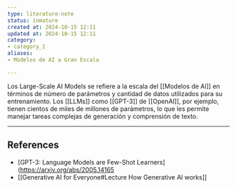 ```yaml
---
type: literature-note
status: inmature
created at: 2024-10-15 12:11
updated at: 2024-10-15 12:11
category:
- category_1
aliases: 
- Modelos de AI a Gran Escala

---
```

Los Large-Scale AI Models se refiere a la escala del [[Modelos de AI]] en términos de número de parámetros y cantidad de datos utilizados para su entrenamiento. Los [[LLMs]] como [[GPT-3]] de [[OpenAI]], por ejemplo, tienen cientos de miles de millones de parámetros, lo que les permite manejar tareas complejas de generación y comprensión de texto.

---
## References

- [GPT-3: Language Models are Few-Shot Learners](https://arxiv.org/abs/2005.14165
- [[Generative AI for Everyone#Lecture How Generative AI works]]

